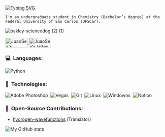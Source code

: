 [![Typing SVG](https://readme-typing-svg.demolab.com/?lines=Welcome+to+my+GitHub!&color=%fffffE%27&durаtion=4000)](https://git.io/typing-svg)

```text
I'm an undergraduate student in Chemistry (Bachelor’s degree) at the Federal University of São Carlos (UFSCar).
```
![oakley-sciencedog (2) (1)](https://github.com/user-attachments/assets/51c82702-538c-4b5f-84c9-9130b01c5d03)

<a href="https://www.linkedin.com/in/joão-vitor-7314b8265/">
  <img align="center" alt="JuaoSea's LinkedIn" width="70px" height="30px" src="https://img.shields.io/badge/Linkedin-0A66C2?style=for-the-badge&logo=Linkedin&logoColor=white" />
</a>
<a href="http://lattes.cnpq.br/9620416271054443/">
  <img align="center" alt="JuaoSea's lattes" width="70px" height="30px" src="https://www.foar.unesp.br/Home/Biblioteca/identificadoresdepesquisadores/lattes.png" />
</a>

### 💻 &nbsp;Languages:

![Python](https://img.shields.io/badge/-Python-05122A?style=flat&logo=python)&nbsp;

### 🧬 &nbsp;Technologies:

![Adobe Photoshop](https://img.shields.io/badge/-AdobePhotoshop-31A8FF?style=flat&logo=adobephotoshop&logoColor=white)&nbsp;
![Vegas](https://img.shields.io/badge/-VEGAS-1A1A1A?style=flat&logo=vegas&logoColor=white)&nbsp;
![Git](https://img.shields.io/badge/-Git-05122A?style=flat&logo=git)&nbsp;
![Linux](https://img.shields.io/badge/-Linux-05122A?style=flat&logo=linux)&nbsp;
![Windowns](https://img.shields.io/badge/-Windows-0078D4?style=flat&logo=windows&logoColor=white)&nbsp;
![Notion](https://img.shields.io/badge/-Notion-000000?style=flat&logo=notion&logoColor=white)&nbsp;



### 🤝 &nbsp;Open-Source Contributions:
+ [hydrogen-wavefunctions](https://github.com/ssebastianmag/hydrogen-wavefunctions)&nbsp;(Translator)

![My GitHub stats](https://github-readme-stats.vercel.app/api?username=juaosea&theme=dark&show_icons=true)
